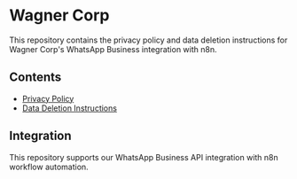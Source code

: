 # Wagner Corp

This repository contains the privacy policy and data deletion instructions for Wagner Corp's WhatsApp Business integration with n8n.

## Contents

- [Privacy Policy](privacy-policy.md)
- [Data Deletion Instructions](data-deletion.md)

## Integration

This repository supports our WhatsApp Business API integration with n8n workflow automation.
